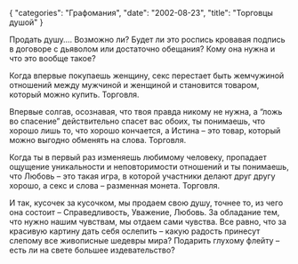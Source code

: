 {
   "categories": "Графомания",
   "date": "2002-08-23",
   "title": "Торговцы душой"
}

Продать душу…. Возможно ли? Будет ли это роспись кровавая подпись в договоре с дьяволом или достаточно обещания? Кому она нужна и что это вообще такое?

Когда впервые покупаешь женщину, секс перестает быть жемчужиной отношений между мужчиной и женщиной и становится товаром, который можно купить. Торговля.

Впервые солгав, осознавая, что твоя правда никому не нужна, а “ложь во спасение” действительно спасет вас обоих, ты понимаешь, что хорошо лишь то, что хорошо кончается, а Истина – это товар, который можно выгодно обменять на слова. Торговля.

Когда ты в первый раз изменяешь любимому человеку, пропадает ощущение уникальности и неповторимости отношений и ты понимаешь, что Любовь – это такая игра, в которой участники делают друг другу хорошо, а секс и слова – разменная монета. Торговля.

И так, кусочек за кусочком, мы продаем свою душу, точнее то, из чего она состоит – Справедливость, Уважение, Любовь. За обладание тем, что нужно нашим чувствам, мы отдаем сами чувства. Все равно, что за красивую картину дать себя ослепить – какую радость принесут слепому все живописные шедевры мира? Подарить глухому флейту – есть ли на свете большее издевательство?
